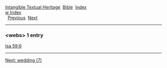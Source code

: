 [Intangible Textual Heritage](../../index)  [Bible](../index) 
[Index](index)   
[w Index](_w_)  
  [Previous](c12330)  [Next](c12332) 

------------------------------------------------------------------------

### &lt;webs&gt; 1 entry

[Isa 59:6](../kjv/isa059.htm#006)  

------------------------------------------------------------------------

[Next: wedding (7)](c12332)
